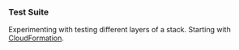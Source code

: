 ### Test Suite

Experimenting with testing different layers of a stack. Starting with [CloudFormation](https://stackoverflow.com/questions/40299413/is-there-a-way-to-unit-test-aws-cloudformation-template).